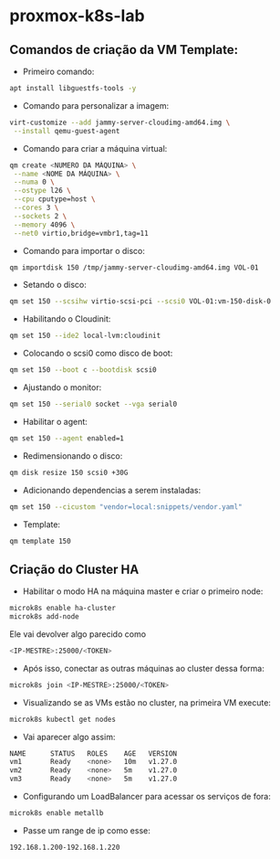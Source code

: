 # proxmox-k8s-lab

## Comandos de criação da VM Template:

- Primeiro comando:
```bash
apt install libguestfs-tools -y
```

- Comando para personalizar a imagem:
```bash
virt-customize --add jammy-server-cloudimg-amd64.img \
 --install qemu-guest-agent
```


- Comando para criar a máquina virtual:
```bash
qm create <NUMERO DA MÁQUINA> \
 --name <NOME DA MÁQUINA> \
 --numa 0 \
 --ostype l26 \
 --cpu cputype=host \
 --cores 3 \
 --sockets 2 \
 --memory 4096 \
 --net0 virtio,bridge=vmbr1,tag=11
```

- Comando para importar o disco:
```bash
qm importdisk 150 /tmp/jammy-server-cloudimg-amd64.img VOL-01
```

- Setando o disco:
```bash
qm set 150 --scsihw virtio-scsi-pci --scsi0 VOL-01:vm-150-disk-0
```

- Habilitando o Cloudinit:
```bash
qm set 150 --ide2 local-lvm:cloudinit
```

- Colocando o scsi0 como disco de boot:
```bash
qm set 150 --boot c --bootdisk scsi0
```

- Ajustando o monitor:
```bash
qm set 150 --serial0 socket --vga serial0
```

- Habilitar o agent:
```bash
qm set 150 --agent enabled=1
```

- Redimensionando o disco:
```bash
qm disk resize 150 scsi0 +30G
```

- Adicionando dependencias a serem instaladas:
```bash
qm set 150 --cicustom "vendor=local:snippets/vendor.yaml"
```

- Template:
```bash
qm template 150
```

## Criação do Cluster HA

- Habilitar o modo HA na máquina master e criar o primeiro node:
```bash
microk8s enable ha-cluster
microk8s add-node
```
Ele vai devolver algo parecido como 
```bash
<IP-MESTRE>:25000/<TOKEN>
```
- Após isso, conectar as outras máquinas ao cluster dessa forma:
```bash
microk8s join <IP-MESTRE>:25000/<TOKEN>
```

- Visualizando se as VMs estão no cluster, na primeira VM execute:
```bash
microk8s kubectl get nodes
```
- Vai aparecer algo assim:
```bash
NAME      STATUS   ROLES    AGE   VERSION
vm1       Ready    <none>   10m   v1.27.0
vm2       Ready    <none>   5m    v1.27.0
vm3       Ready    <none>   5m    v1.27.0
```

- Configurando um LoadBalancer para acessar os serviços de fora:
```bash
microk8s enable metallb
```
- Passe um range de ip como esse:
```bash
192.168.1.200-192.168.1.220
```
